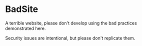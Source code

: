 # BadSite

A terrible website, please don't develop using the bad practices demonstrated here.

Security issues are intentional, but please don't replicate them.
